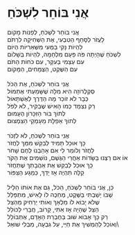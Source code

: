 # אֲנִי בּוֹחֵר לִשְׁכֹּחַ

אֲנִי בּוֹחֵר לִשְׁכֹּחַ, לְפַנּוֹת מָקוֹם\
לַעֲזֹר לַּסָּחַף הַטִּבְעִי, אֶת הַשְּׁחִיקָה לִרְתֹּם\
לִהְיוֹת נָקִי בַּמְּעִי מִשְּׁאֵרִיּוֹת הַיּוֹם\
לִשְׁכֹּחַ שֶׁהָיְתָה פֹּה פַּעַם מִלְחָמָה, לִהְיוֹת בְּשָׁלוֹם\
עִם עַצְמִי בְּעִקָּר, עִם כֹּחוֹת הַתֹּם\
עִם הַשֶּׁקֶט, הַצְּמָחִים, הַמָּקוֹם\
\
אֲנִי בּוֹחֵר לִשְׁכֹּחַ, אֶת הַכֹּל\
סְקְלֶרוֹזָה הִיא מִלָּה שֶׁשָּׁמַעְתִּי אֶתְמוֹל\
כְּבָר לֹא זוֹכֵר מָה הַדֶּרֶךְ לְאֶשְׁתָּאוֹל\
רַק נִצְמַד כְּמוֹ הָאִישׁ שֶׁבַּקִּיר, לֹא לִפֹּל\
לְתוֹךְ בּוֹר הַזִּכָּרוֹן הֶעָמוּם\
לְתוֹךְ אַפֵלָּת מַעָמְקֵי הַצִּמְצוּם\
\
אֲנִי בּוֹחֵר לִשְׁכֹּחַ, לֹא לִזְכֹּר\
כָּךְ אוּכַל תָּמִיד לְבַקֵּשׁ מִמֵּךְ לַחֲזֹר\
לַחֲזֹר וְלוֹמַר לִי אִם אָהַבְנוּ לֶחֶם שָׁחֹר\
אוֹ אִם רַצְנוּ בַּשָּׂדוֹת אַחֲרֵי הַגֶּשֶׁם, נוֹשְׁמִים אֶת הַקֹּר\
כָּךְ אוּכַל לְבַקֵּשׁ אֶת אַהֲבָתֵךְ שֶׁתַּחֲזֹר\
קַלָּה תִּהְיֶה אָז יָדְךָ, כְּמַגָּע הַצִּפּוֹר\
\
כֵּן, אֲנִי בּוֹחֵר לִשְׁכֹּחַ, הַכֹּל, גַּם אֶת אוֹתוֹ הַלֵּיל\
שֶׁבּוֹ יָשַׁבְתִּי בַּשֶּׁקֶט, מְחַכֶּה לוֹ לָאִישׁ, מִתְפַּלֵּל\
שֶׁלֹּא יָבוֹא לוֹ מַלְאָךְ וְאוֹתִי יַרְחִיק מֵהַצֵּל\
הַצֵּל שֶׁהָיָה אָז אִתִּי, קָרוֹב, חֲבֵרִי לַכּוֹלֵל\
רַק כָּךְ אָבוֹא שׁוּב בְּחֶבְרַת הָאָדָם, אֶתְבּוֹלֵל\
וְאוֹכֵל לְהַמְשִׁיךְ אֶת חַיַּי, עַל גִּבְעָה, מִבְּלִי שׁוֹאֵל\